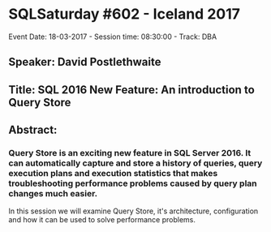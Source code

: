 # SQLSaturday #602 - Iceland 2017
Event Date: 18-03-2017 - Session time: 08:30:00 - Track: DBA
## Speaker: David Postlethwaite
## Title: SQL 2016 New Feature: An introduction to Query Store
## Abstract:
### Query Store is an exciting new feature in SQL Server 2016. It can automatically capture and store a history of queries, query execution plans and execution statistics that makes troubleshooting performance problems caused by query plan changes much easier.
In this session we will examine Query Store, it's architecture, configuration and how it can be used to solve performance problems.
